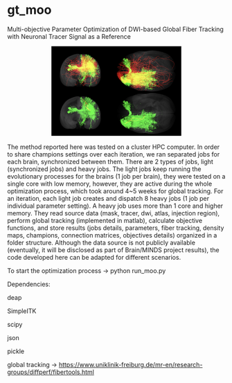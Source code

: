 # gt_moo
Multi-objective Parameter Optimization of
DWI-based Global Fiber Tracking with Neuronal
Tracer Signal as a Reference

<p align="center">
  <img width="300" src="https://github.com/oist/gt_moo/blob/master/docs/moo_gt.png">
</p>

The method reported here was tested on a cluster HPC computer. In order to share champions settings over each iteration, we ran separated jobs for each brain, synchronized between them. There are 2 types of jobs, light (synchronized jobs) and heavy jobs. The light jobs keep running the evolutionary processes for the brains (1 job per brain), they were tested on a single core with low memory, however, they are active during the whole optimization process, which took around 4~5 weeks for global tracking. For an iteration, each light job creates and dispatch 8 heavy jobs (1 job per individual parameter setting). A heavy job uses more than 1 core and higher memory. They read source data (mask, tracer, dwi, atlas, injection region), perform global tracking (implemented in matlab), calculate objective functions, and store results (jobs details, parameters, fiber tracking, density maps, champions, connection matrices, objectives details) organized in a folder structure. Although the data source is not publicly available (eventually, it will be disclosed as part of Brain/MINDS project results), the code developed here can be adapted for different scenarios.

To start the optimization process -> python run_moo.py

Dependencies:

deap

SimpleITK

scipy

json

pickle

global tracking ->  https://www.uniklinik-freiburg.de/mr-en/research-groups/diffperf/fibertools.html








